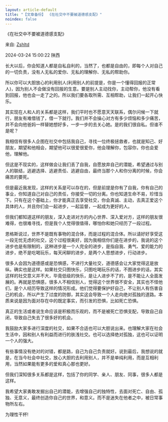 ```yaml
---
layout: article-default
title: "【文章备份】 《在社交中不要被道德感支配》"
noindex: false
---
```


《在社交中不要被道德感支配》

来自: <a target="_blank" rel="noopener nofollow" href="https://www.douban.com/group/topic/303609780/">Zshltd</a>

2024-03-24 15:00:22 陕西

长大以后，你会知道人都是自私自利的，当然了，也都是自由的，即每个人对自己的一切负责，没有人无私的爱你、无私的理解你、无私的帮助你。

所以你可以大胆放心的利用别人(利用别人的前提是，你是一个懂得回报的正常人)，因为别人不会做没有回报的生意。要是别人主动找你，主动帮你，他没有看到回报，他也会一走了之的。所以我们要各取所需、互相帮助，让我们一起开心快乐。

其实现在人和人的关系都是这样，我们平时也不愿意天天联系，偶尔问候一下就行，朋友有难借钱了，借一下就行。我们并不会操心对方有多少烦恼和多少痛苦，并不会向他爸妈一样替她想好多，一步一步的去关心她。是的我们很自私。但谁不是呢？

我相信有很多人企图在社交中包括我自己，寻找一位终极拯救者，也就是知己、好朋友，期望和他相会，期望他可以很爱很爱你，他会理解你，包容你，你也会爱他，理解他。

但这是不现实的，这样做会让我们丢了自我，自愿放弃自己的潜能，希望通过与别人的联结，逃避选择、逃避责任、逃避自由，最终当那个人和你分离的时候，你会痛苦的要死。

但是最近我发现，这样的关系是可以存在的，但是前提是你有了自我，你有自己的事业，你知道自己对自己的责任，你接受一切的分离。你也知道生命不易，珍惜当下。只有在这个基础上，你才能真正去享受社交，你会真诚、主动，去真正爱这个具体的人，并且你们会一起进步，一起监督，一起成为更好的人。

但我们都知道这样的朋友，深入走进对方的内心世界、深入爱对方，这样的朋友很难得，也很难寻找，但是我个人觉得很值得，哪怕你和她只经历了一段过程。

恩格斯说过，世界不是既有事物的混合体，而是过程的混合体。所以请好好享受这一段无忧无虑的社交，这个过程很美好，因为我相信你们是在进步的，我说的这个进步也是有限制的，这种进步是一个人完全的进步，是指自我、勇气、爱的能力的进步，绝不是吃喝玩乐，每天闲聊的进步，是两个人思想进步，行动进步。

很多人会因为道德感或是恐惧感，不进行大量社交，道德感会让大家觉得这是放纵。确实也是这样。如果社交只图快乐，只图吃喝玩乐的话，不图进步的话，其实这样的社交意义并不大，毕竟低级的快乐，是让人进步不了的，是不能让人全面发展的。再就是恐惧感，很多人不相信别人，觉得这个世界很不安全，其实也不怪他们，是个人经历导致这样的情况形成。他们觉得要保护好自己，不让别人有伤害自己的机会，所以产生了过度的防御，其实这会导致一个人走向绝对孤独的道路。本质来说是因为面对存在中的既定事实，而引发的恐惧，比如死亡恐惧。

真正的生活或者说生命应该是积极而乐观的，而不是被死亡恐惧支配，导致自己自闭，导致自己失去了很多好的机会。

我鼓励大家多进行深度的社交，如果不合适也可以大胆说出来。也理解大家在社会生活中，因和别人有利益而进行的肤浅社交。也可以选择绝对孤独，这也可以证明一个人的强大。

有些事情没有绝对的对错，都是路，自己为自己负责就好。说到最后，我想说的就是，在当今社会中社交，放心大胆的去利用别人，并不是单纯利用，而是互相利用，当然如果能有更多的爱和真心那也更好。

但我们深知很多关系都是这样，包括了你的同学、亲人、朋友、同事，很多人都是这样。

我希望大家勇敢发掘出自己的潜能，去增强自己的独特性，去面对死亡、自由、孤独、无意义，最终创造你自己的世界，和意义。而不是迷失在他者之中，被日常事物所左右。

为理性干杯!